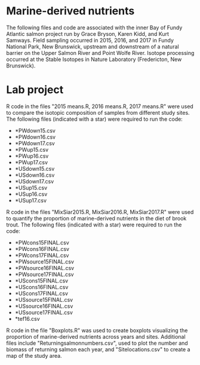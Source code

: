 # Marine-derived nutrients
The following files and code are associated with the inner Bay of Fundy Atlantic salmon project run by Grace Bryson, Karen Kidd, and Kurt Samways. Field sampling occurred in 2015, 2016, and 2017 in Fundy National Park, New Brunswick, upstream and downstream of a natural barrier on the Upper Salmon River and Point Wolfe River. Isotope processing occurred at the Stable Isotopes in Nature Laboratory (Fredericton, New Brunswick). 

# Lab project
R code in the files "2015 means.R, 2016 means.R, 2017 means.R" were used to compare the isotopic composition of samples from different study sites. The following files (indicated with a star) were required to run the code:
- *PWdown15.csv
- *PWdown16.csv
- *PWdown17.csv
- *PWup15.csv
- *PWup16.csv
- *PWup17.csv
- *USdown15.csv
- *USdown16.csv
- *USdown17.csv
- *USup15.csv
- *USup16.csv
- *USup17.csv

R code in the files "MixSiar2015.R, MixSiar2016.R, MixSiar2017.R" were used to quantify the proportion of marine-derived nutrients in the diet of brook trout. The following files (indicated with a star) were required to run the code: 
- *PWcons15FINAL.csv
- *PWcons16FINAL.csv
- *PWcons17FINAL.csv
- *PWsource15FINAL.csv
- *PWsource16FINAL.csv
- *PWsource17FINAL.csv
- *UScons15FINAL.csv
- *UScons16FINAL.csv
- *UScons17FINAL.csv
- *USsource15FINAL.csv
- *USsource16FINAL.csv
- *USsource17FINAL.csv
- *tef16.csv

R code in the file "Boxplots.R" was used to create boxplots visualizing the proportion of marine-derived nutrients across years and sites. Additional files include "Returningsalmonnumbers.csv", used to plot the number and biomass of returning salmon each year, and "Sitelocations.csv" to create a map of the study area. 
